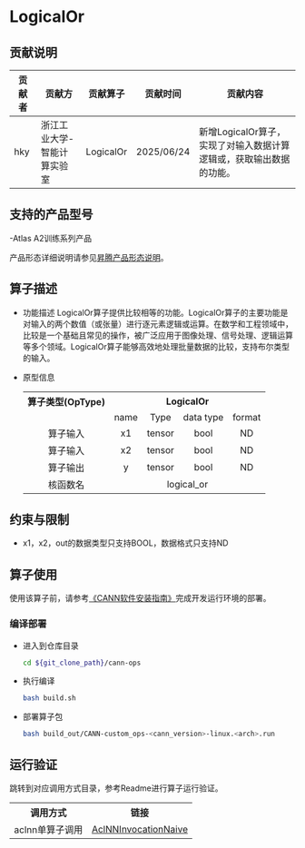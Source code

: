 # LogicalOr

## 贡献说明

| 贡献者 | 贡献方 | 贡献算子 | 贡献时间 | 贡献内容 |
|----|----|----|------|------|
| hky | 浙江工业大学-智能计算实验室 | LogicalOr | 2025/06/24 | 新增LogicalOr算子，实现了对输入数据计算逻辑或，获取输出数据的功能。|


## 支持的产品型号

-Atlas A2训练系列产品

产品形态详细说明请参见[昇腾产品形态说明](https://www.hiascend.com/document/redirect/CannCommunityProductForm)。

## 算子描述

- 功能描述
  LogicalOr算子提供比较相等的功能。LogicalOr算子的主要功能是对输入的两个数值（或张量）进行逐元素逻辑或运算。在数学和工程领域中，比较是一个基础且常见的操作，被广泛应用于图像处理、信号处理、逻辑运算等多个领域。LogicalOr算子能够高效地处理批量数据的比较，支持布尔类型的输入。

- 原型信息

  <table>
  <tr><th align="center">算子类型(OpType)</th><th colspan="4" align="center">LogicalOr</th></tr> 
  <tr><td align="center"> </td><td align="center">name</td><td align="center">Type</td><td align="center">data type</td><td align="center">format</td></tr>  
  <tr><td rowspan="2" align="center">算子输入</td>
  <tr><td align="center">x1</td><td align="center">tensor</td><td align="center">bool</td><td align="center">ND</td></tr>  
  <tr><td rowspan="2" align="center">算子输入</td>
  <tr><td align="center">x2</td><td align="center">tensor</td><td align="center">bool</td><td align="center">ND</td></tr>  
  <tr><td rowspan="1" align="center">算子输出</td>
  <td align="center">y</td><td align="center">tensor</td><td align="center">bool</td><td align="center">ND</td></tr>  
  <tr><td rowspan="1" align="center">核函数名</td><td colspan="4" align="center">logical_or</td></tr>  
  </table>

## 约束与限制

  - x1，x2，out的数据类型只支持BOOL，数据格式只支持ND

## 算子使用

使用该算子前，请参考[《CANN软件安装指南》](https://hiascend.com/document/redirect/CannCommunityInstSoftware)完成开发运行环境的部署。

### 编译部署
  - 进入到仓库目录

    ```bash
    cd ${git_clone_path}/cann-ops
    ```

  - 执行编译

    ```bash
    bash build.sh
    ```

  - 部署算子包

    ```bash
    bash build_out/CANN-custom_ops-<cann_version>-linux.<arch>.run
    ```

## 运行验证

跳转到对应调用方式目录，参考Readme进行算子运行验证。

<table>
    <th>调用方式</th><th>链接</th>
    <tr>
        <td>aclnn单算子调用</td><td><a href="./examples/AclNNInvocationNaive"> AclNNInvocationNaive</td>
    </tr>
</table>

